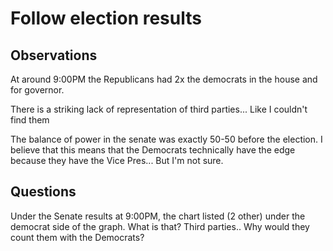 # Follow election results

## Observations

At around 9:00PM the Republicans had 2x the democrats in the house and for
governor.

There is a striking lack of representation of third parties... Like I couldn't
find them

The balance of power in the senate was exactly 50-50 before the election. I
believe that this means that the Democrats technically have the edge because
they have the Vice Pres... But I'm not sure.

## Questions

Under the Senate results at 9:00PM, the chart listed (2 other) under the
democrat side of the graph. What is that? Third parties.. Why would they count
them with the Democrats?



